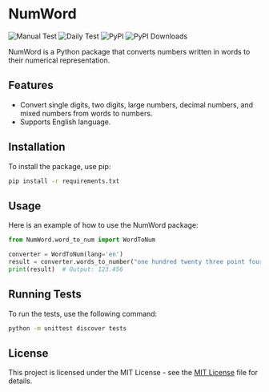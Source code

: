 # NumWord

![Manual Test](https://github.com/HarshitDalal/numword/actions/workflows/manual_test.yml/badge.svg)
![Daily Test](https://github.com/HarshitDalal/numword/actions/workflows/daily_test.yml/badge.svg)
![PyPI](https://img.shields.io/pypi/v/NumWord)
![PyPI Downloads](https://img.shields.io/pypi/dm/NumWord)

NumWord is a Python package that converts numbers written in words to their numerical representation.

## Features

- Convert single digits, two digits, large numbers, decimal numbers, and mixed numbers from words to numbers.
- Supports English language.

## Installation

To install the package, use pip:

```bash
pip install -r requirements.txt
```

## Usage
Here is an example of how to use the NumWord package:
```python
from NumWord.word_to_num import WordToNum

converter = WordToNum(lang='en')
result = converter.words_to_number("one hundred twenty three point four five six")
print(result)  # Output: 123.456
``` 
## Running Tests
To run the tests, use the following command:
```bash
python -m unittest discover tests
```

## License
This project is licensed under the MIT License - see the [MIT License](LICENSE) file for details.

